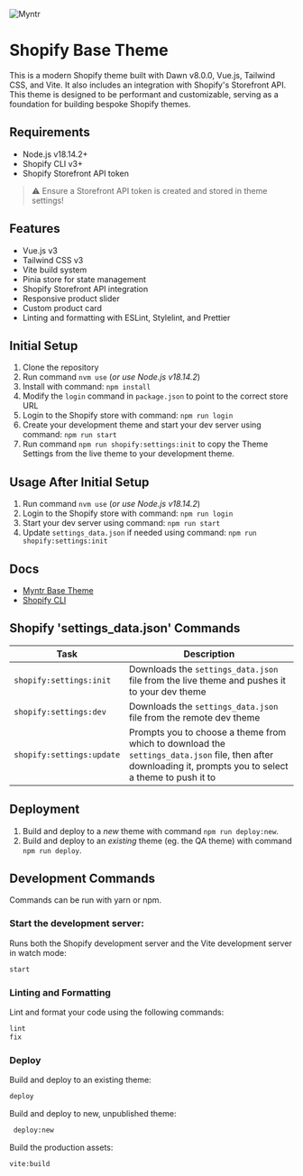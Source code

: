 ![Myntr](https://imgur.com/laewQrV.png)
# Shopify Base Theme

This is a modern Shopify theme built with Dawn v8.0.0, Vue.js, Tailwind CSS, and Vite. It also includes an integration with Shopify's Storefront API. This theme is designed to be performant and customizable, serving as a foundation for building bespoke Shopify themes.

## Requirements

- Node.js v18.14.2+
- Shopify CLI v3+
- Shopify Storefront API token

> :warning: Ensure a Storefront API token is created and stored in theme settings!

## Features

- Vue.js v3
- Tailwind CSS v3
- Vite build system
- Pinia store for state management
- Shopify Storefront API integration
- Responsive product slider
- Custom product card
- Linting and formatting with ESLint, Stylelint, and Prettier

## Initial Setup ##
1. Clone the repository
2. Run command `nvm use` (_or use Node.js v18.14.2_)
3. Install with command: `npm install`
4. Modify the `login` command in `package.json` to point to the correct store URL
5. Login to the Shopify store with command: `npm run login`
6. Create your development theme and start your dev server using command: `npm run start`
7. Run command `npm run shopify:settings:init` to copy the Theme Settings from the live theme to your development theme.

## Usage After Initial Setup ##
1. Run command `nvm use` (_or use Node.js v18.14.2_)
2. Login to the Shopify store with command: `npm run login`
3. Start your dev server using command: `npm run start`
4. Update `settings_data.json` if needed using command: `npm run shopify:settings:init`

## Docs
- [Myntr Base Theme](https://www.notion.so/myntr/Base-Theme-Documentation-e82148408fdd4cd59f281d0aa504dec7)
- [Shopify CLI](https://shopify.dev/themes/tools/cli)

## Shopify 'settings_data.json' Commands
| Task | Description |
| ---- | ----------- |
| `shopify:settings:init` | Downloads the `settings_data.json` file from the live theme and pushes it to your dev theme |
| `shopify:settings:dev` | Downloads the `settings_data.json` file from the remote dev theme |
| `shopify:settings:update` | Prompts you to choose a theme from which to download the `settings_data.json` file, then after downloading it, prompts you to select a theme to push it to |


## Deployment
1. Build and deploy to a *new* theme with command `npm run deploy:new`.
2. Build and deploy to an *existing* theme (eg. the QA theme) with command `npm run deploy`.

## Development Commands

Commands can be run with yarn or npm.

### Start the development server:

Runs both the Shopify development server and the Vite development server in watch mode:

```bash
start
```

### Linting and Formatting

Lint and format your code using the following commands:

```bash
lint
fix
```

### Deploy
Build and deploy to an existing theme:

```bash
deploy
```

Build and deploy to new, unpublished theme:

```bash
 deploy:new
```

Build the production assets:

```bash
vite:build
```